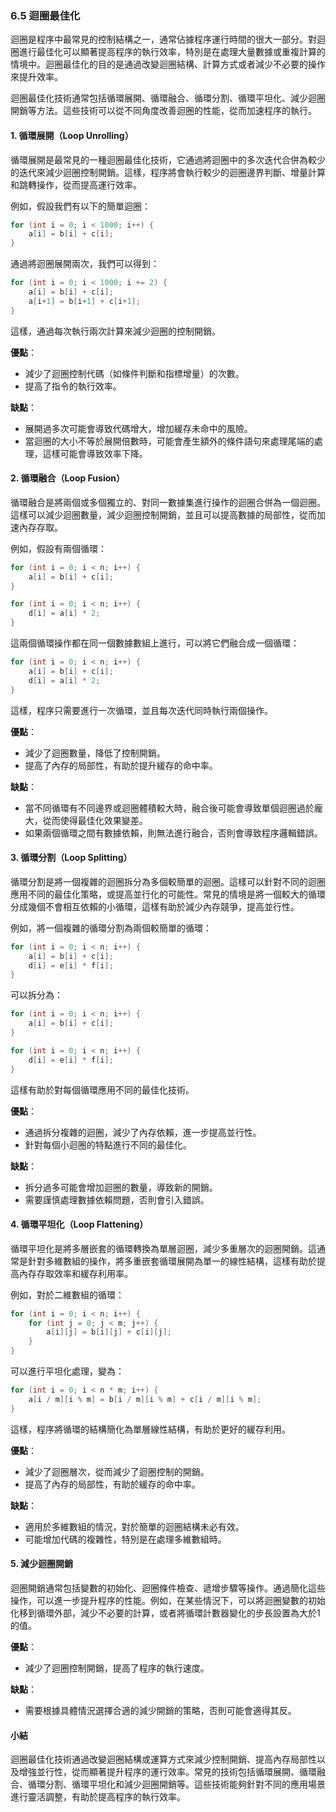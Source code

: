 ### 6.5 迴圈最佳化

迴圈是程序中最常見的控制結構之一，通常佔據程序運行時間的很大一部分。對迴圈進行最佳化可以顯著提高程序的執行效率，特別是在處理大量數據或重複計算的情境中。迴圈最佳化的目的是通過改變迴圈結構、計算方式或者減少不必要的操作來提升效率。

迴圈最佳化技術通常包括循環展開、循環融合、循環分割、循環平坦化、減少迴圈開銷等方法。這些技術可以從不同角度改善迴圈的性能，從而加速程序的執行。

#### 1. 循環展開（Loop Unrolling）

循環展開是最常見的一種迴圈最佳化技術，它通過將迴圈中的多次迭代合併為較少的迭代來減少迴圈控制開銷。這樣，程序將會執行較少的迴圈邊界判斷、增量計算和跳轉操作，從而提高運行效率。

例如，假設我們有以下的簡單迴圈：
```c
for (int i = 0; i < 1000; i++) {
    a[i] = b[i] + c[i];
}
```
通過將迴圈展開兩次，我們可以得到：
```c
for (int i = 0; i < 1000; i += 2) {
    a[i] = b[i] + c[i];
    a[i+1] = b[i+1] + c[i+1];
}
```
這樣，通過每次執行兩次計算來減少迴圈的控制開銷。

**優點**：
- 減少了迴圈控制代碼（如條件判斷和指標增量）的次數。
- 提高了指令的執行效率。

**缺點**：
- 展開過多次可能會導致代碼增大，增加緩存未命中的風險。
- 當迴圈的大小不等於展開倍數時，可能會產生額外的條件語句來處理尾端的處理，這樣可能會導致效率下降。

#### 2. 循環融合（Loop Fusion）

循環融合是將兩個或多個獨立的、對同一數據集進行操作的迴圈合併為一個迴圈。這樣可以減少迴圈數量，減少迴圈控制開銷，並且可以提高數據的局部性，從而加速內存存取。

例如，假設有兩個循環：
```c
for (int i = 0; i < n; i++) {
    a[i] = b[i] + c[i];
}

for (int i = 0; i < n; i++) {
    d[i] = a[i] * 2;
}
```
這兩個循環操作都在同一個數據數組上進行，可以將它們融合成一個循環：
```c
for (int i = 0; i < n; i++) {
    a[i] = b[i] + c[i];
    d[i] = a[i] * 2;
}
```
這樣，程序只需要進行一次循環，並且每次迭代同時執行兩個操作。

**優點**：
- 減少了迴圈數量，降低了控制開銷。
- 提高了內存的局部性，有助於提升緩存的命中率。

**缺點**：
- 當不同循環有不同邊界或迴圈體積較大時，融合後可能會導致單個迴圈過於龐大，從而使得最佳化效果變差。
- 如果兩個循環之間有數據依賴，則無法進行融合，否則會導致程序邏輯錯誤。

#### 3. 循環分割（Loop Splitting）

循環分割是將一個複雜的迴圈拆分為多個較簡單的迴圈。這樣可以針對不同的迴圈應用不同的最佳化策略，或提高並行化的可能性。常見的情境是將一個較大的循環分成幾個不會相互依賴的小循環，這樣有助於減少內存競爭，提高並行性。

例如，將一個複雜的循環分割為兩個較簡單的循環：
```c
for (int i = 0; i < n; i++) {
    a[i] = b[i] + c[i];
    d[i] = e[i] * f[i];
}
```
可以拆分為：
```c
for (int i = 0; i < n; i++) {
    a[i] = b[i] + c[i];
}

for (int i = 0; i < n; i++) {
    d[i] = e[i] * f[i];
}
```
這樣有助於對每個循環應用不同的最佳化技術。

**優點**：
- 通過拆分複雜的迴圈，減少了內存依賴，進一步提高並行性。
- 針對每個小迴圈的特點進行不同的最佳化。

**缺點**：
- 拆分過多可能會增加迴圈的數量，導致新的開銷。
- 需要謹慎處理數據依賴問題，否則會引入錯誤。

#### 4. 循環平坦化（Loop Flattening）

循環平坦化是將多層嵌套的循環轉換為單層迴圈，減少多重層次的迴圈開銷。這通常是針對多維數組的操作，將多重嵌套循環展開為單一的線性結構，這樣有助於提高內存存取效率和緩存利用率。

例如，對於二維數組的循環：
```c
for (int i = 0; i < n; i++) {
    for (int j = 0; j < m; j++) {
        a[i][j] = b[i][j] + c[i][j];
    }
}
```
可以進行平坦化處理，變為：
```c
for (int i = 0; i < n * m; i++) {
    a[i / m][i % m] = b[i / m][i % m] + c[i / m][i % m];
}
```
這樣，程序將循環的結構簡化為單層線性結構，有助於更好的緩存利用。

**優點**：
- 減少了迴圈層次，從而減少了迴圈控制的開銷。
- 提高了內存的局部性，有助於緩存的命中率。

**缺點**：
- 適用於多維數組的情況，對於簡單的迴圈結構未必有效。
- 可能增加代碼的複雜性，特別是在處理多維數組時。

#### 5. 減少迴圈開銷

迴圈開銷通常包括變數的初始化、迴圈條件檢查、遞增步驟等操作。通過簡化這些操作，可以進一步提升程序的性能。例如，在某些情況下，可以將迴圈變數的初始化移到循環外部，減少不必要的計算，或者將循環計數器變化的步長設置為大於1的值。

**優點**：
- 減少了迴圈控制開銷，提高了程序的執行速度。

**缺點**：
- 需要根據具體情況選擇合適的減少開銷的策略，否則可能會適得其反。

#### 小結

迴圈最佳化技術通過改變迴圈結構或運算方式來減少控制開銷、提高內存局部性以及增強並行性，從而顯著提升程序的運行效率。常見的技術包括循環展開、循環融合、循環分割、循環平坦化和減少迴圈開銷等。這些技術能夠針對不同的應用場景進行靈活調整，有助於提高程序的執行效率。